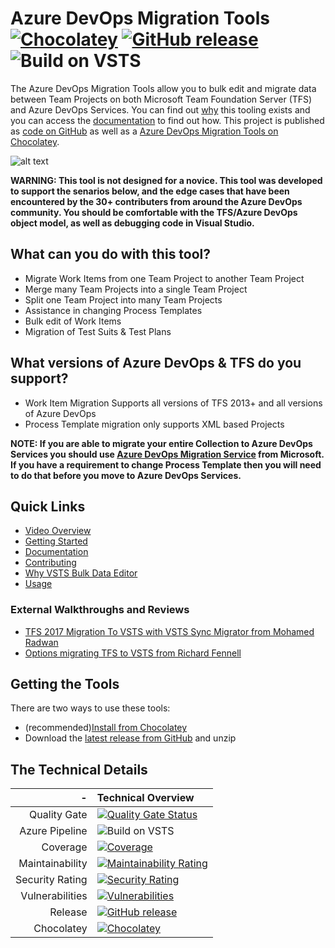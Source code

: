# Azure DevOps Migration Tools [![Chocolatey](https://img.shields.io/chocolatey/dt/vsts-sync-migrator.svg)](https://chocolatey.org/packages/vsts-sync-migrator/) [![GitHub release](https://img.shields.io/github/release/nkdAgility/vsts-sync-migration.svg)](https://github.com/nkdAgility/vsts-sync-migrator/releases) ![Build on VSTS](https://nkdagility.visualstudio.com/_apis/public/build/definitions/1b52ce63-eccc-41c8-88f9-ae6ebeefdc63/94/badge) 

The Azure DevOps Migration Tools allow you to bulk edit and migrate data between Team Projects on both Microsoft Team Foundation Server (TFS) and Azure DevOps Services. You can find out [why](https://dev.azure.com/nkdagility/migration-tools/_wiki/wikis/docs?pagePath=%2Fwhy) this tooling exists and you can access the [documentation](https://dev.azure.com/nkdagility/migration-tools/_wiki/wikis/docs) to find out how. This project is published as [code on GitHub](https://github.com/nkdAgility/azure-devops-migration-tools/) as well as a [Azure DevOps Migration Tools on Chocolatey](https://chocolatey.org/packages/vsts-sync-migrator/).

![alt text](https://raw.githubusercontent.com/nkdAgility/azure-devops-migration-tools/master/src/VstsSyncMigrator.Extension/images/azure-devops-migration-tools-naked-agility-martin-hinshelwood.png)

**WARNING: This tool is not designed for a novice. This tool was developed to support the senarios below, and the edge cases that have been encountered by the 30+ contributers from around the Azure DevOps community. You should be comfortable with the TFS/Azure DevOps object model, as well as debugging code in Visual Studio.**

## What can you do with this tool?

- Migrate Work Items from one Team Project to another Team Project
- Merge many Team Projects into a single Team Project
- Split one Team Project into many Team Projects
- Assistance in changing Process Templates
- Bulk edit of Work Items
- Migration of Test Suits & Test Plans

## What versions of Azure DevOps & TFS do you support?

- Work Item Migration Supports all versions of TFS 2013+ and all versions of Azure DevOps
- Process Template migration only supports XML based Projects

**NOTE: If you are able to migrate your entire Collection to Azure DevOps Services you should use [Azure DevOps Migration Service](https://www.visualstudio.com/team-services/migrate-tfs-vsts/) from Microsoft. If you have a requirement to change Process Template then you will need to do that before you move to Azure DevOps Services.**

## Quick Links

 - [Video Overview](https://youtu.be/ZxDktQae10M)
 - [Getting Started](./docs/getting-started.md)
 - [Documentation](./docs/index.md)
 - [Contributing](/docs/contributing.md)
 - [Why VSTS Bulk Data Editor](./docs/why.md)
 - [Usage](/docs/usage.md)

### External Walkthroughs and Reviews

  - [TFS 2017 Migration To VSTS with VSTS Sync Migrator from Mohamed Radwan](http://mohamedradwan.com/2017/09/15/tfs-2017-migration-to-vsts-with-vsts-sync-migrator/)
  - [Options migrating TFS to VSTS from Richard Fennell](https://blogs.blackmarble.co.uk/blogs/rfennell/post/2017/05/10/Options-migrating-TFS-to-VSTS)

## Getting the Tools

There are two ways to use these tools:

- (recommended)[Install from Chocolatey](https://chocolatey.org/packages/vsts-sync-migrator/)
- Download the [latest release from GitHub](https://github.com/nkdAgility/azure-devops-migration-tools/releases) and unzip

## The Technical Details

|-| Technical Overview |
|-------------:|:-------------|
| Quality Gate | [![Quality Gate Status](https://sonarcloud.io/api/project_badges/measure?project=vsts-sync-migrator%3Amaster&metric=alert_status)](https://sonarcloud.io/dashboard?id=vsts-sync-migrator%3Amaster) |
| Azure Pipeline | ![Build on VSTS](https://nkdagility.visualstudio.com/_apis/public/build/definitions/1b52ce63-eccc-41c8-88f9-ae6ebeefdc63/94/badge) |
| Coverage | [![Coverage](https://sonarcloud.io/api/project_badges/measure?project=vsts-sync-migrator%3Amaster&metric=coverage)](https://sonarcloud.io/dashboard?id=vsts-sync-migrator%3Amaster) |
| Maintainability | [![Maintainability Rating](https://sonarcloud.io/api/project_badges/measure?project=vsts-sync-migrator%3Amaster&metric=sqale_rating)](https://sonarcloud.io/dashboard?id=vsts-sync-migrator%3Amaster) |
| Security Rating | [![Security Rating](https://sonarcloud.io/api/project_badges/measure?project=vsts-sync-migrator%3Amaster&metric=security_rating)](https://sonarcloud.io/dashboard?id=vsts-sync-migrator%3Amaster) |
| Vulnerabilities | [![Vulnerabilities](https://sonarcloud.io/api/project_badges/measure?project=vsts-sync-migrator%3Amaster&metric=vulnerabilities)](https://sonarcloud.io/dashboard?id=vsts-sync-migrator%3Amaster) |
| Release |[![GitHub release](https://img.shields.io/github/release/nkdAgility/vsts-sync-migration.svg)](https://github.com/nkdAgility/vsts-sync-migrator/releases)|
| Chocolatey |[![Chocolatey](https://img.shields.io/chocolatey/v/vsts-sync-migrator.svg)](https://chocolatey.org/packages/vsts-sync-migrator/)|
